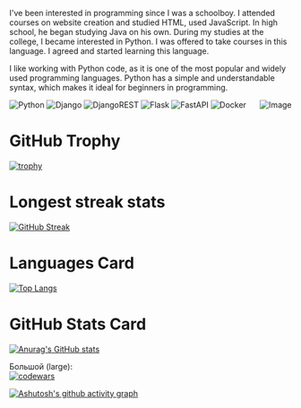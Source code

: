 

I've been interested in programming since I was a schoolboy. I attended courses on website creation and studied HTML, used JavaScript. In high school, he began studying Java on his own. During my studies at the college, I became interested in Python. I was offered to take courses in this language. I agreed and started learning this language.

I like working with Python code, as it is one of the most popular and widely used programming languages. Python has a simple and understandable syntax, which makes it ideal for beginners in programming.

<img style="float: right;" src="https://i.imgur.com/fayyeqx.png" alt="Image">

![Python](https://img.shields.io/badge/python-3670A0?style=for-the-badge&logo=python&logoColor=ffdd54)
![Django](https://img.shields.io/badge/django-%23092E20.svg?style=for-the-badge&logo=django&logoColor=white)
![DjangoREST](https://img.shields.io/badge/DJANGO-REST-ff1709?style=for-the-badge&logo=django&logoColor=white&color=ff1709&labelColor=gray)
![Flask](https://img.shields.io/badge/flask-%23000.svg?style=for-the-badge&logo=flask&logoColor=white)
![FastAPI](https://img.shields.io/badge/FastAPI-005571?style=for-the-badge&logo=fastapi)
![Docker](https://img.shields.io/badge/docker-%230db7ed.svg?style=for-the-badge&logo=docker&logoColor=white)

# GitHub Trophy
[![trophy](https://github-profile-trophy.vercel.app/?username=IlyaVasilevsky47)](https://github.com/IlyaVasilevsky47/github-profile-trophy)

# Longest streak stats 
[![GitHub Streak](https://github-readme-streak-stats.herokuapp.com/?user=IlyaVasilevsky47)](https://git.io/streak-stats)

# Languages Card 
[![Top Langs](https://github-readme-stats.vercel.app/api/top-langs/?username=IlyaVasilevsky47&layout=compact)](https://github.com/IlyaVasilevsky47/github-readme-stats)

# GitHub Stats Card 
[![Anurag's GitHub stats](https://github-readme-stats.vercel.app/api?username=IlyaVasilevsky47)](https://github.com/IlyaVasilevsky47/github-readme-stats)

Большой (large):  
[![codewars](https://www.codewars.com/users/IlyaVasilevsky47/badges/large)](https://www.codewars.com/users/IlyaVasilevsky47) 

[![Ashutosh's github activity graph](https://github-readme-activity-graph.vercel.app/graph?username=IlyaVasilevsky47&theme=github-dark)](https://github.com/IlyaVasilevsky47/github-readme-activity-graph)
<!--
**IlyaVasilevsky47/IlyaVasilevsky47** is a ✨ _special_ ✨ repository because its `README.md` (this file) appears on your GitHub profile.

Here are some ideas to get you started:

- 🔭 I’m currently working on ...
- 🌱 I’m currently learning ...
- 👯 I’m looking to collaborate on ...
- 🤔 I’m looking for help with ...
- 💬 Ask me about ...
- 📫 How to reach me: ...
- 😄 Pronouns: ...
- ⚡ Fun fact: ...
-->
